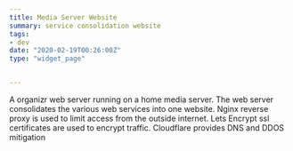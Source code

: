 ```yaml
---
title: Media Server Website
summary: service consolidation website	 
tags:
- dev
date: "2020-02-19T00:26:00Z"
type: "widget_page" 


---
```


A organizr web server running on a home media server.
The web server consolidates the various web services into one website.
Nginx reverse proxy is used to limit access from the outside internet.
Lets Encrypt ssl certificates are used to encrypt traffic.
Cloudflare provides DNS and DDOS mitigation 
